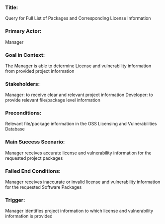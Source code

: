 ### Title: 
Query for Full List of Packages and Corresponding License Information
### Primary Actor:
Manager
### Goal in Context:
The Manager is able to determine License and vulnerability information from provided project information
### Stakeholders:
Manager: to receive clear and relevant project information
Developer: to provide relevant file/package level information
### Preconditions:
Relevant file/package information in the OSS Licensing and Vulnerabilities Database
### Main Success Scenario:
Manager receives accurate license and vulnerability information for the requested project packages
### Failed End Conditions:
Manager receives inaccurate or invalid license and vulnerability information for the requested Software Packages
### Trigger:
Manager identifies project information to which license and vulnerability information is provided
